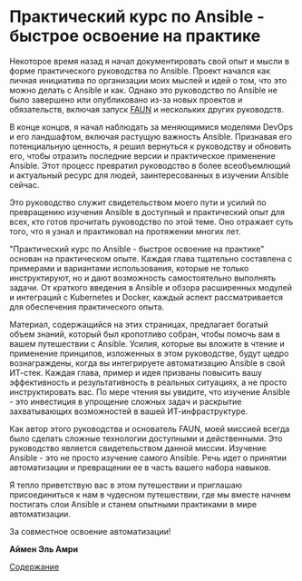 # Практический курс по Ansible - быстрое освоение на практике

Некоторое время назад я начал документировать свой опыт и мысли в форме практического руководства по Ansible. Проект начался как личная инициатива по организации моих мыслей и идей о том, что это можно делать с Ansible и как. Однако это руководство по Ansible не было завершено или опубликовано из-за новых проектов и обязательств, включая запуск [FAUN](https://faun.dev/c/) и нескольких других руководств.

В конце концов, я начал наблюдать за меняющимися моделями DevOps и его ландшафтом, включая растущую важность Ansible. Признавая его потенциальную ценность, я решил вернуться к руководству и обновить его, чтобы отразить последние версии и практическое применение Ansible. Этот процесс превратил руководство в более всеобъемлющий и актуальный ресурс для людей, заинтересованных в изучении Ansible сейчас.

Это руководство служит свидетельством моего пути и усилий по превращению изучения Ansible в доступный и практический опыт для всех, кто готов прочитать руководство по этой теме. Оно отражает суть того, что я узнал и практиковал на протяжении многих лет.

"Практический курс по Ansible - быстрое освоение на практике" основан на практическом опыте. Каждая глава тщательно составлена с примерами и вариантами использования, которые не только инструктируют, но и дают возможность самостоятельно выполнять задачи. От краткого введения в Ansible и обзора расширенных модулей и интеграций с Kubernetes и Docker, каждый аспект рассматривается для обеспечения практического опыта.

Материал, содержащийся на этих страницах, предлагает богатый объем знаний, который был кропотливо собран, чтобы помочь вам в вашем путешествии с Ansible. Усилия, которые вы вложите в чтение и применение принципов, изложенных в этом руководстве, будут щедро вознаграждены, когда вы интегрируете автоматизацию Ansible в свой ИТ-стек. Каждая глава, пример и идея призваны повысить вашу эффективность и результативность в реальных ситуациях, а не просто инструктировать вас. По мере чтения вы увидите, что изучение Ansible - это инвестиция в упрощение сложных задач и раскрытие захватывающих возможностей в вашей ИТ-инфраструктуре.

Как автор этого руководства и основатель FAUN, моей миссией всегда было сделать сложные технологии доступными и действенными. Это руководство является свидетельством данной миссии. Изучение Ansible - это не просто изучение самого Ansible. Речь идет о принятии автоматизации и превращении ее в часть вашего набора навыков.

Я тепло приветствую вас в этом путешествии и приглашаю присоединиться к нам в чудесном путешествии, где мы вместе начнем постигать слои Ansible и станем опытными практиками в мире автоматизации.

За совместное освоение автоматизации!

**Аймен Эль Амри**

[Содержание](SUMMARY.md)